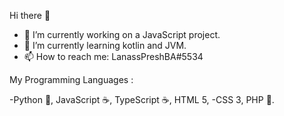 Hi there 👋
- 🔭 I’m currently working on a JavaScript project.
- 🌱 I’m currently learning kotlin and JVM.
- 📫 How to reach me: LanassPreshBA#5534

My Programming Languages :
          
 -Python 🐍, JavaScript ☕, TypeScript ☕, HTML 5,
 -CSS 3, PHP 🐘.
